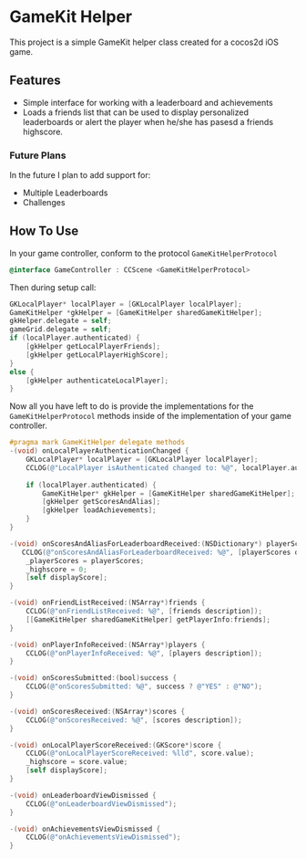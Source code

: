 # GameKit Helper

This project is a simple GameKit helper class created for a cocos2d iOS game.

## Features

* Simple interface for working with a leaderboard and achievements
* Loads a friends list that can be used to display personalized leaderboards
  or alert the player when he/she has pasesd a friends highscore.

### Future Plans

In the future I plan to add support for:

* Multiple Leaderboards
* Challenges

## How To Use

In your game controller, conform to the protocol `GameKitHelperProtocol`
``` objective-c
@interface GameController : CCScene <GameKitHelperProtocol>
``` 

Then during setup call:
``` objective-c
GKLocalPlayer* localPlayer = [GKLocalPlayer localPlayer];
GameKitHelper *gkHelper = [GameKitHelper sharedGameKitHelper];
gkHelper.delegate = self;
gameGrid.delegate = self;
if (localPlayer.authenticated) {
    [gkHelper getLocalPlayerFriends];
    [gkHelper getLocalPlayerHighScore];
}
else {
    [gkHelper authenticateLocalPlayer];
}
```

Now all you have left to do is provide the implementations for the `GameKitHelperProtocol` methods inside of the implementation of your game controller.
``` objective-c
#pragma mark GameKitHelper delegate methods
-(void) onLocalPlayerAuthenticationChanged {
    GKLocalPlayer* localPlayer = [GKLocalPlayer localPlayer];
    CCLOG(@"LocalPlayer isAuthenticated changed to: %@", localPlayer.authenticated ? @"YES" : @"NO");
   
    if (localPlayer.authenticated) {
        GameKitHelper* gkHelper = [GameKitHelper sharedGameKitHelper];
        [gkHelper getScoresAndAlias];
        [gkHelper loadAchievements];
    }
}

-(void) onScoresAndAliasForLeaderboardReceived:(NSDictionary*) playerScores {
   CCLOG(@"onScoresAndAliasForLeaderboardReceived: %@", [playerScores description]);
    _playerScores = playerScores;
    _highscore = 0;
    [self displayScore];
}

-(void) onFriendListReceived:(NSArray*)friends {
    CCLOG(@"onFriendListReceived: %@", [friends description]);
    [[GameKitHelper sharedGameKitHelper] getPlayerInfo:friends];
}

-(void) onPlayerInfoReceived:(NSArray*)players {
    CCLOG(@"onPlayerInfoReceived: %@", [players description]);
}

-(void) onScoresSubmitted:(bool)success {
    CCLOG(@"onScoresSubmitted: %@", success ? @"YES" : @"NO");
}

-(void) onScoresReceived:(NSArray*)scores {
    CCLOG(@"onScoresReceived: %@", [scores description]);
}

-(void) onLocalPlayerScoreReceived:(GKScore*)score {
    CCLOG(@"onLocalPlayerScoreReceived: %lld", score.value);
    _highscore = score.value;
    [self displayScore];
}

-(void) onLeaderboardViewDismissed {
    CCLOG(@"onLeaderboardViewDismissed");
}

-(void) onAchievementsViewDismissed {
    CCLOG(@"onAchievementsViewDismissed");
}
```

